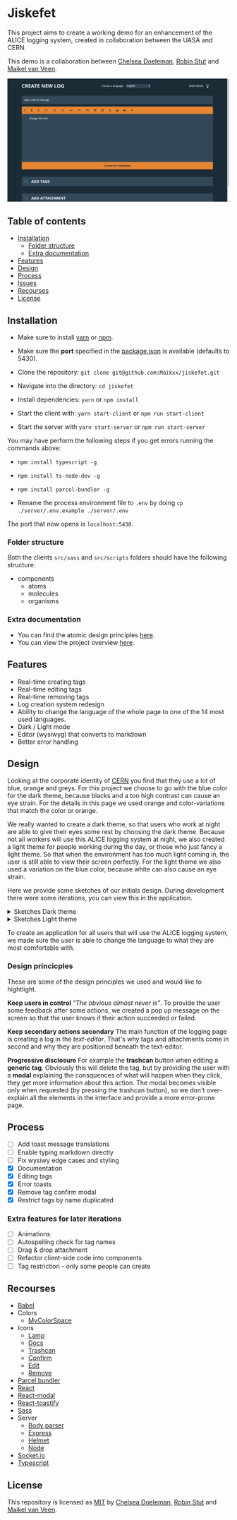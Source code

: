 # Jiskefet

This project aims to create a working demo for an enhancement of the ALICE logging system, created in collaboration between the UASA and CERN.

This demo is a collaboration between [Chelsea Doeleman](https://github.com/ChelseaDoeleman), [Robin Stut](https://github.com/RobinStut) and [Maikel van Veen](https://github.com/Maikxx).

![App](./docs/assets/app.png)

## Table of contents

* [Installation](#Installation)
    * [Folder structure](#Folder-structure)
    * [Extra documentation](#Extra-documentation)
* [Features](#Features)
* [Design](#Design)
* [Process](#Process)
* [Issues](#Issues)
* [Recourses](#Recourses)
* [License](#License)

## Installation

* Make sure to install [yarn](https://yarnpkg.com/en/) or [npm](https://www.npmjs.com).
* Make sure the **port** specified in the [package.json](package.json) is available (defaults to 5430).

* Clone the repository: `git clone git@github.com:Maikxx/jiskefet.git`
* Navigate into the directory: `cd jiskefet`
* Install dependencies: `yarn` or `npm install`
* Start the client with: `yarn start-client` or `npm run start-client`
* Start the server with `yarn start-server` or `npm run start-server`

You may have perform the following steps if you get errors running the commands above:

* `npm install typescript -g`
* `npm install ts-node-dev -g`
* `npm install parcel-bundler -g`

* Rename the process environment file to `.env` by doing `cp ./server/.env.example ./server/.env`

The port that now opens is `localhost:5430`.

### Folder structure

Both the clients `src/sass` and `src/scripts` folders should have the following structure:

* components
    * atoms
    * molecules
    * organisms

### Extra documentation

* You can find the atomic design principles [here](./docs/ATOMIC.md).
* You can view the project overview [here](./docs/PROJECT_OVERVIEW.md).

## Features

* Real-time creating tags
* Real-time editing tags
* Real-time removing tags
* Log creation system redesign
* Ability to change the language of the whole page to one of the 14 most used languages.
* Dark / Light mode
* Editor (wysiwyg) that converts to markdown
* Better error handling

## Design

Looking at the corporate identity of [CERN](https://home.cern/) you find that they use a lot of blue, orange and greys. For this project we choose to go with the blue color for the dark theme, because blacks and a too high contrast can cause an eye strain. For the details in this page we used orange and color-variations that match the color or orange.

We really wanted to create a dark theme, so that users who work at night are able to give their eyes some rest by choosing the dark theme. Because not all workers will use this ALICE logging system at night, we also created a light theme for people working during the day, or those who just fancy a light theme. So that when the environment has too much light coming in, the user is still able to view their screen perfectly. For the light theme we also used a variation on the blue color, because white can also cause an eye strain.

Here we provide some sketches of our initials design. During development there were some iterations, you can view this in the application.

<details>
    <summary>Sketches Dark theme</summary>

![Body](./docs/assets/dark.png)
![Tags](./docs/assets/dark-tags.png)
![File](./docs/assets/dark-file.png)
![Edit](./docs/assets/dark-tag.png)
![Modal](./docs/assets/modal.png)

</details>

<details>
    <summary>Sketches Light theme</summary>

![Body](./docs/assets/light.png)
![Tags](./docs/assets/light-tags.png)
![File](./docs/assets/light-file.png)

</details>

To create an application for all users that will use the ALICE logging system, we made sure the user is able to change the language to what they are most comfortable with.

### Design princicples

These are some of the design principles we used and would like to hightlight.

**Keep users in control**
_"The obvious almost never is"_. To provide the user some feedback after some actions, we created a pop up message on the screen so that the user knows if their action succeeded or failed.

**Keep secondary actions secondary**
The main function of the logging page is creating a log in the _text-editor_. That's why tags and attachments come in second and why they are positioned beneath the text-editor.

**Progressive disclosure**
For example the **trashcan** button when editing a **generic tag**. Obviously this will delete the tag, but by providing the user with a **modal** explaining the consquences of what will happen when they click, they get more information about this action. The modal becomes visible only when requested (by pressing the trashcan button), so we don't over-explain all the elements in the interface and provide a more error-prone page.

## Process

* [ ] Add toast message translations
* [ ] Enable typing markdown directly
* [ ] Fix wysiwy edge cases and styling
* [X] Documentation
* [X] Editing tags
* [X] Error toasts
* [X] Remove tag confirm modal
* [X] Restrict tags by name duplicated

### Extra features for later iterations

* [ ] Animations
* [ ] Autospelling check for tag names
* [ ] Drag & drop attachment
* [ ] Refactor client-side code into components
* [ ] Tag restriction - only some people can create

## Recourses

* [Babel](https://babeljs.io/)
* Colors
    * [MyColorSpace](https://mycolor.space/?hex=%231C2C38&sub=1)
* Icons
    * [Lamp](https://www.flaticon.com/free-icon/lamp_1437117)
    * [Docs](https://www.flaticon.com/free-icon/docs_1295567)
    * [Trashcan](https://www.flaticon.com/free-icon/garbage_126468)
    * [Confirm](https://www.flaticon.com/free-icon/confirm_101022)
    * [Edit](https://www.flaticon.com/free-icon/pen_1159725)
    * [Remove](https://www.flaticon.com/free-icon/remove_1103478)
* [Parcel bundler](https://parceljs.org/)
* [React](https://reactjs.org/)
* [React-modal](https://github.com/reactjs/react-modal)
* [React-toastify](https://github.com/fkhadra/react-toastify)
* [Sass](https://sass-lang.com/)
* Server
    * [Body parser](https://www.npmjs.com/package/body-parser)
    * [Express](https://expressjs.com/)
    * [Helmet](https://helmetjs.github.io/)
    * [Node](https://nodejs.org/en/)
* [Socket.io](https://socket.io/)
* [Typescript](https://www.typescriptlang.org/)



## License

This repository is licensed as [MIT](LICENSE) by [Chelsea Doeleman](https://github.com/ChelseaDoeleman), [Robin Stut](https://github.com/RobinStut) and [Maikel van Veen](https://github.com/maikxx).

